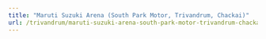```yaml
---
title: "Maruti Suzuki Arena (South Park Motor, Trivandrum, Chackai)"
url: /trivandrum/maruti-suzuki-arena-south-park-motor-trivandrum-chackai/
---
```

